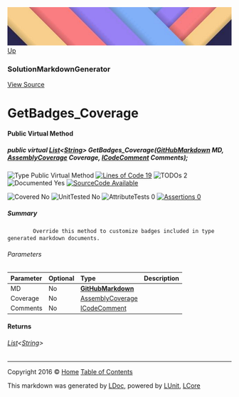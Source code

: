 ![](../Content/LDoc-banner-small.png "")
[Up](SolutionMarkdownGenerator.md)

### SolutionMarkdownGenerator
[View Source](../Markdown/SolutionMarkdownGenerator.cs)

# GetBadges_Coverage

#### Public Virtual Method

##### public virtual <a href="https://msdn.microsoft.com/en-us/library/6sh2ey19.aspx" alt="" target="_blank">List</a>&lt;<a href="https://msdn.microsoft.com/en-us/library/system.string.aspx" alt="">String</a>&gt; GetBadges_Coverage(<strong><a href="GitHubMarkdown.md" alt="">GitHubMarkdown</a></strong> MD, <a href="https://github.com/CodeSingularity/LUnit/blob/master/LUnit/docs/AssemblyCoverage.md" alt="" target="_blank">AssemblyCoverage</a> Coverage, <a href="" alt="" target="_blank">ICodeComment</a> Comments);

![Type Public Virtual Method](http://b.repl.ca/v1/Type-Public%20Virtual%20Method-blue.png "") [![Lines of Code 19](http://b.repl.ca/v1/Lines%20of%20Code-19-blue.png "")](../Markdown/SolutionMarkdownGenerator.cs#L520) ![TODOs 2](http://b.repl.ca/v1/TODOs-2-yellow.png "")   ![Documented Yes](http://b.repl.ca/v1/Documented-Yes-brightgreen.png "") [![SourceCode Available](http://b.repl.ca/v1/SourceCode-Available-brightgreen.png "")](../Markdown/SolutionMarkdownGenerator.cs#L520)

![Covered No](http://b.repl.ca/v1/Covered-No-red.png "") ![UnitTested No](http://b.repl.ca/v1/UnitTested-No-lightgrey.png "") ![AttributeTests 0](http://b.repl.ca/v1/AttributeTests-0-lightgrey.png "") [![Assertions 0](http://b.repl.ca/v1/Assertions-0-lightgrey.png "")](../Markdown/SolutionMarkdownGenerator.cs)

##### Summary

            Override this method to customize badges included in type generated markdown documents.
            

###### Parameters

Parameter | Optional | Type | Description
:---  | :---  | :---  | :--- 
MD | No | **[GitHubMarkdown](GitHubMarkdown.md)** | 
Coverage | No | <a href="https://github.com/CodeSingularity/LUnit/blob/master/LUnit/docs/AssemblyCoverage.md" alt="" target="_blank">AssemblyCoverage</a> | 
Comments | No | <a href="" alt="" target="_blank">ICodeComment</a> | 


#### Returns

###### <a href="https://msdn.microsoft.com/en-us/library/6sh2ey19.aspx" alt="" target="_blank">List</a>&lt;[String](https://msdn.microsoft.com/en-us/library/system.string.aspx)&gt;



---

Copyright 2016 &copy; [Home](../../README.md) [Table of Contents](../../TableOfContents.md)

This markdown was generated by [LDoc](https://github.com/CodeSingularity/LDoc), powered by [LUnit](https://github.com/CodeSingularity/LUnit), [LCore](https://github.com/CodeSingularity/LCore)

